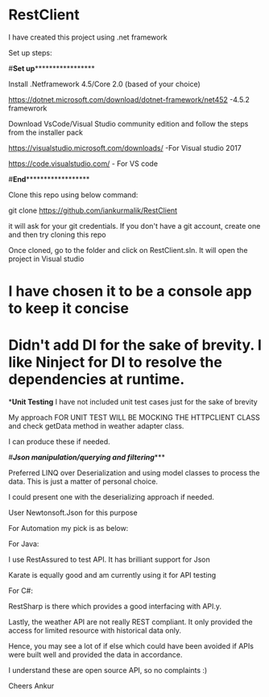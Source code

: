 # RestClient

I have created this project using .net framework

Set up steps:

#**********************Set up***************************************

Install .Netframework 4.5/Core 2.0 (based of your choice)

https://dotnet.microsoft.com/download/dotnet-framework/net452 -4.5.2 framewrork

Download VsCode/Visual Studio community edition and follow the steps from the installer pack

https://visualstudio.microsoft.com/downloads/  -For Visual studio 2017

https://code.visualstudio.com/ - For VS code

#************************End******************************************

Clone this repo using below command:

git clone https://github.com/iankurmalik/RestClient

it will ask for your git credentials. If you don't have a git account, create one and then try cloning this repo

Once cloned, go to the folder and click on RestClient.sln. It will open the project in Visual studio

# I have chosen it to be a console app to keep it concise

# Didn't add DI for the sake of brevity. I like Ninject for DI to resolve the dependencies at runtime.

***************Unit Testing**************
I have not included unit test cases just for the sake of brevity

My approach FOR UNIT TEST WILL BE MOCKING THE HTTPCLIENT CLASS and check getData method in weather adapter class.

I can produce these if needed.

#***********************Json manipulation/querying and filtering**************************

Preferred LINQ over Deserialization and using model classes to process the data. This is just a matter of personal choice. 

I could present one with the deserializing approach if needed.

User Newtonsoft.Json for this purpose

For Automation my pick is as below:

For Java: 

I use RestAssured to test API. It has brilliant support for Json

Karate is equally good and am currently using it for API testing

For C#:

RestSharp is there which provides a good interfacing with API.y.

Lastly, the weather API are not really REST compliant. It only provided the access for limited resource with historical data only. 

Hence, you may see a lot of if else which could have been avoided if APIs were  built well and provided the data in accordance.

I understand these are open source API, so no complaints :)

Cheers
Ankur




